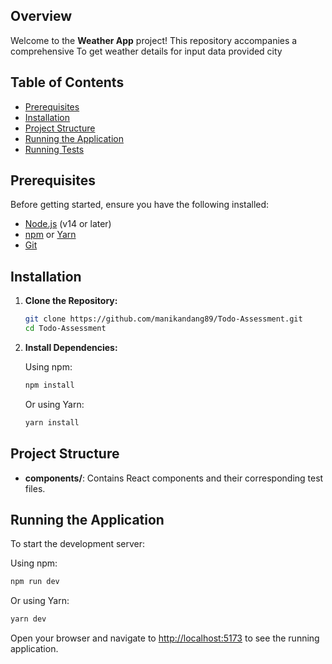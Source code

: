 
## Overview

Welcome to the **Weather App** project! This repository accompanies a comprehensive To get weather details for input data provided city

## Table of Contents


- [Prerequisites](#prerequisites)
- [Installation](#installation)
- [Project Structure](#project-structure)
- [Running the Application](#running-the-application)
- [Running Tests](#running-tests)


## Prerequisites

Before getting started, ensure you have the following installed:

- [Node.js](https://nodejs.org/) (v14 or later)
- [npm](https://www.npmjs.com/) or [Yarn](https://yarnpkg.com/)
- [Git](https://git-scm.com/)

## Installation

1. **Clone the Repository:**

   ```bash
   git clone https://github.com/manikandang89/Todo-Assessment.git
   cd Todo-Assessment
   ```

2. **Install Dependencies:**

   Using npm:

   ```bash
   npm install
   ```

   Or using Yarn:

   ```bash
   yarn install
   ```

## Project Structure




- **components/**: Contains React components and their corresponding test files.


## Running the Application

To start the development server:

Using npm:

```bash
npm run dev
```

Or using Yarn:

```bash
yarn dev
```

Open your browser and navigate to [http://localhost:5173](http://localhost:5173) to see the running application.


